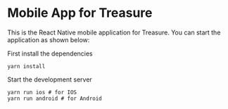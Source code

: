 # Mobile App for Treasure

This is the React Native mobile application for Treasure. You can start the application as shown below:

First install the dependencies

```
yarn install
```

Start the development server

```
yarn run ios # for IOS
yarn run android # for Android
```

